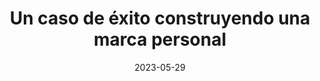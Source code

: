 ---
episode: 96
date: "2023-05-29"
title: Un caso de éxito construyendo una marca personal
guest: Enzo Cavalie
business: Startupeable
category: Inversor
description: Bienvenido a un episodio con Enzo Cavalie, Investment Associate en Reach Capital y fundador de Startupeable, un fondo de inversión en EdTech y uno de los podcasts de emprendimiento en tecnología más escuchados en Latinoamérica, respectivamente.
insights:
  - <b>Si quieres dedicarte a un proyecto de medios, asegúrate de tener un fin egoísta. </b> Encontrar la motivación para arrancar y sobrevivir como proyecto de medios, nos cuenta Enzo, es más fácil si el medio comienza con un fin personal que incentive a la gente detrás de él.
  - <b>Leyendo entre líneas a tus usuarios encontrarás las mejores soluciones para ellos. </b>Enzo nos cuenta cómo el estar pegado a su audiencia en Startupeable les ha permitido desarrollar productos hechos a la medida para la comunidad de emprendedores tech en Latinoamérica. 
  - <b>En el venture capital es importante tener un balance. </b>Enzo nos cuenta cómo procura no ser demasiado conservador y perderse de las mejores inversiones, pero asegurándose de ser crítico y no emocionarse por cada nueva idea.
---